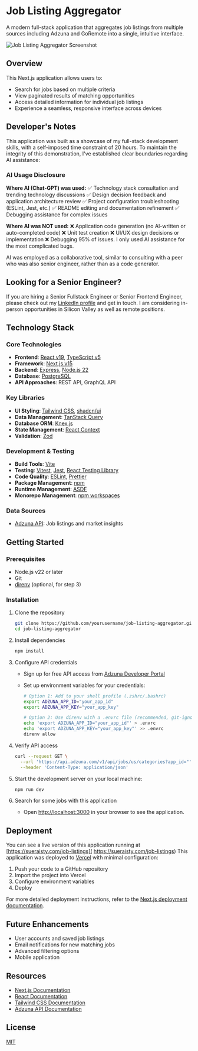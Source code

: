 # Job Listing Aggregator

A modern full-stack application that aggregates job listings from multiple sources including Adzuna and GoRemote into a single, intuitive interface.

![Job Listing Aggregator Screenshot](https://placeholder-for-screenshot.com)

## Overview

This Next.js application allows users to:
- Search for jobs based on multiple criteria
- View paginated results of matching opportunities
- Access detailed information for individual job listings
- Experience a seamless, responsive interface across devices

## Developer's Notes

This application was built as a showcase of my full-stack development skills, with a self-imposed time constraint of 20 hours.  To maintain the integrity of this demonstration, I've established clear boundaries regarding AI assistance:

### AI Usage Disclosure

**Where AI (Chat-GPT) was used:**
✅ Technology stack consultation and trending technology discussions
✅ Design decision feedback and application architecture review
✅ Project configuration troubleshooting (ESLint, Jest, etc.)
✅ README editing and documentation refinement
✅ Debugging assistance for complex issues

**Where AI was NOT used:**
❌ Application code generation (no AI-written or auto-completed code)
❌ Unit test creation
❌ UI/UX design decisions or implementation
❌ Debugging 95% of issues. I only used AI assistance for the most complicated bugs.

AI was employed as a collaborative tool, similar to consulting with a peer who was also senior engineer, rather than as a code generator.

## Looking for a Senior Engineer?

If you are hiring a Senior Fullstack Engineer or Senior Frontend Engineer, please check out my [LinkedIn profile](https://www.linkedin.com/in/sueraisty/) and get in touch. I am considering in-person opportunities in Silicon Valley as well as remote positions.


## Technology Stack

### Core Technologies

- **Frontend**: [React v19](https://react.dev/), [TypeScript v5](https://www.typescriptlang.org/docs/)
- **Framework**: [Next.js v15](https://nextjs.org)
- **Backend**: [Express](https://expressjs.org), [Node.js 22](https://nodejs.org/docs/latest/api/)
- **Database**: [PostgreSQL](https://www.postgresql.org/)
- **API Approaches**: REST API, GraphQL API

### Key Libraries

- **UI Styling**: [Tailwind CSS](https://tailwindcss.com), [shadcn/ui](https://ui.shadcn.com/docs)
- **Data Management**: [TanStack Query](https://tanstack.com/query/latest/docs)
- **Database ORM**: [Knex.js](https://knexjs.org/)
- **State Management**: [React Context](https://react.dev/learn/passing-data-deeply-with-context)
- **Validation**: [Zod](https://github.com/colinhacks/zod)

### Development & Testing

- **Build Tools**: [Vite](https://vite.dev/guide/)
- **Testing**: [Vitest](https://vitest.dev/), [Jest](https://jestjs.io/docs/getting-started), [React Testing Library](https://testing-library.com/docs/react-testing-library/intro/)
- **Code Quality**: [ESLint](https://eslint.org/), [Prettier](https://prettier.io/)
- **Package Management**: [npm](https://docs.npmjs.com/)
- **Runtime Management**: [ASDF](https://asdf-vm.com/)
- **Monorepo Management**:  [npm workspaces](https://docs.npmjs.com/cli/v7/using-npm/workspaces)

### Data Sources

- [Adzuna API](https://developer.adzuna.com/): Job listings and market insights

## Getting Started

### Prerequisites

- Node.js v22 or later
- Git
- [direnv](https://direnv.net/) (optional, for step 3)

### Installation

1. Clone the repository

   ```bash
   git clone https://github.com/yourusername/job-listing-aggregator.git
   cd job-listing-aggregator
   ```

2. Install dependencies

   ```bash
   npm install
   ```

3. Configure API credentials
   - Sign up for free API access from [Adzuna Developer Portal](https://developer.adzuna.com/)
   - Set up environment variables for your credentials:

     ```bash
     # Option 1: Add to your shell profile (.zshrc/.bashrc)
     export ADZUNA_APP_ID="your_app_id"
     export ADZUNA_APP_KEY="your_app_key"
     
     # Option 2: Use direnv with a .envrc file (recommended, git-ignored)
     echo 'export ADZUNA_APP_ID="your_app_id"' > .envrc
     echo 'export ADZUNA_APP_KEY="your_app_key"' >> .envrc
     direnv allow
     ```

4. Verify API access

   ```bash
   curl --request GET \
     --url 'https://api.adzuna.com/v1/api/jobs/us/categories?app_id="'"$ADZUNA_APP_ID"'"&app_key="'"$ADZUNA_APP_KEY"'"' \
     --header 'Content-Type: application/json'
   ```

5. Start the development server on your local machine:

   ```bash
   npm run dev
   ```

6. Search for some jobs with this application
   - Open [http://localhost:3000](http://localhost:3000) in your browser to see the application.




## Deployment

You can see a live version of this application running at [https://sueraisty.com/job-listings]( https://sueraisty.com/job-listings)
This application was deployed to [Vercel](https://vercel.com) with minimal configuration:

1. Push your code to a GitHub repository
2. Import the project into Vercel
3. Configure environment variables
4. Deploy

For more detailed deployment instructions, refer to the [Next.js deployment documentation](https://nextjs.org/docs/app/building-your-application/deploying).

## Future Enhancements

- User accounts and saved job listings
- Email notifications for new matching jobs
- Advanced filtering options
- Mobile application

## Resources

- [Next.js Documentation](https://nextjs.org/docs)
- [React Documentation](https://react.dev/)
- [Tailwind CSS Documentation](https://tailwindcss.com/docs)
- [Adzuna API Documentation](https://developer.adzuna.com/docs)

## License

[MIT](LICENSE)
